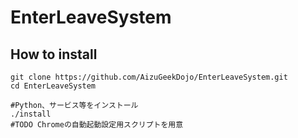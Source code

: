 # EnterLeaveSystem

## How to install
``` shell
git clone https://github.com/AizuGeekDojo/EnterLeaveSystem.git
cd EnterLeaveSystem

#Python、サービス等をインストール
./install
#TODO Chromeの自動起動設定用スクリプトを用意

```
